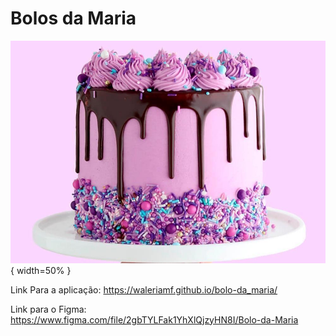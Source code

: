 # Bolos da Maria

![Bolo](./bolo.jpg){ width=50% }


Link Para a aplicação: https://waleriamf.github.io/bolo-da_maria/

Link para o Figma: https://www.figma.com/file/2gbTYLFak1YhXlQjzyHN8I/Bolo-da-Maria

